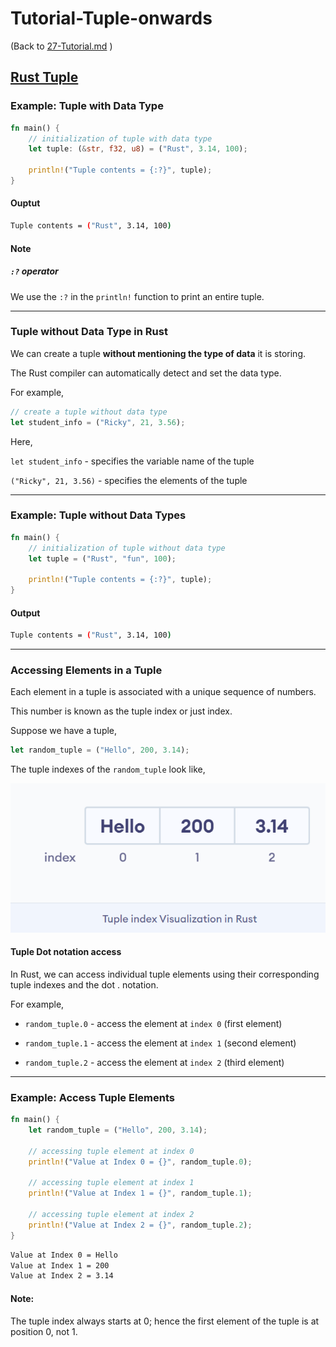 # Tutorial-Tuple-onwards

(Back to [27-Tutorial.md](/documentation/27-Tutorial.md) )

## [Rust Tuple](https://www.programiz.com/rust/tuple)

### Example: Tuple with Data Type

```rust 
fn main() {
    // initialization of tuple with data type
    let tuple: (&str, f32, u8) = ("Rust", 3.14, 100);
    
    println!("Tuple contents = {:?}", tuple);
}
```

#### Ouptut

```bash
Tuple contents = ("Rust", 3.14, 100)
```

#### Note

##### `:?` operator

We use the `:?` in the `println!` function to print an entire tuple.

____

### Tuple without Data Type in Rust

We can create a tuple **without mentioning the type of data** it is storing. 

The Rust compiler can automatically detect and set the data type. 

For example,

```rust
// create a tuple without data type
let student_info = ("Ricky", 21, 3.56);
```

Here,

`let student_info` - specifies the variable name of the tuple

`("Ricky", 21, 3.56)` - specifies the elements of the tuple

____

### Example: Tuple without Data Types

```rust
fn main() {
    // initialization of tuple without data type
    let tuple = ("Rust", "fun", 100);

    println!("Tuple contents = {:?}", tuple);
}
```

#### Output

```bash
Tuple contents = ("Rust", 3.14, 100)
```

____

### Accessing Elements in a Tuple

Each element in a tuple is associated with a unique sequence of numbers. 

This number is known as the tuple index or just index.

Suppose we have a tuple,

```rust
let random_tuple = ("Hello", 200, 3.14);
```

The tuple indexes of the `random_tuple` look like,

![TupleIndexImage.png](/static/images/TupleIndexImage.png)

#### Tuple Dot notation access

In Rust, we can access individual tuple elements using their corresponding tuple indexes and the dot . notation. 

For example,

- `random_tuple.0` - access the element at `index 0` (first element)

- `random_tuple.1` - access the element at `index 1` (second element)

- `random_tuple.2` - access the element at `index 2` (third element)

_____

### Example: Access Tuple Elements

```rust
fn main() {
    let random_tuple = ("Hello", 200, 3.14);

    // accessing tuple element at index 0
    println!("Value at Index 0 = {}", random_tuple.0);
    
    // accessing tuple element at index 1
    println!("Value at Index 1 = {}", random_tuple.1);
    
    // accessing tuple element at index 2
    println!("Value at Index 2 = {}", random_tuple.2);
}
```

```bash
Value at Index 0 = Hello
Value at Index 1 = 200
Value at Index 2 = 3.14
```

#### Note: 

The tuple index always starts at 0; hence the first element of the tuple is at position 0, not 1.

